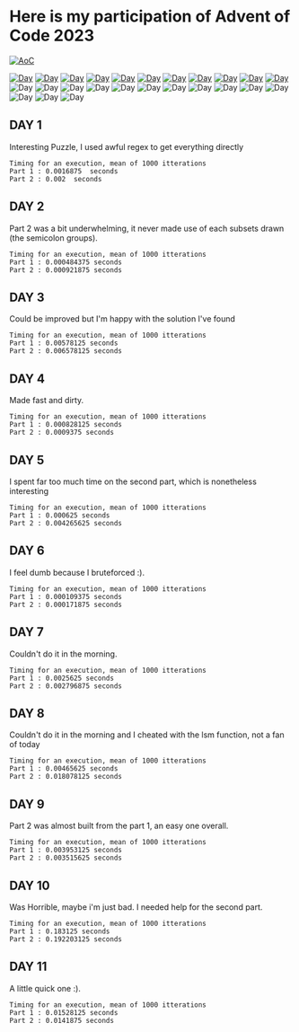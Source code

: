 
# Here is my participation of Advent of Code 2023
[![AoC](https://badgen.net/badge/AoC/2023/blue)](https://adventofcode.com/2023)

[![Day](https://badgen.net/badge/01/%E2%98%85%E2%98%85/green)](Day1/Day1.py)
[![Day](https://badgen.net/badge/02/%E2%98%85%E2%98%85/green)](Day2/Day2.py)
[![Day](https://badgen.net/badge/03/%E2%98%85%E2%98%85/green)](Day3/Day3.py)
[![Day](https://badgen.net/badge/04/%E2%98%85%E2%98%85/green)](Day4/Day4.py)
[![Day](https://badgen.net/badge/05/%E2%98%85%E2%98%85/green)](Day5/Day5.py)
[![Day](https://badgen.net/badge/06/%E2%98%85%E2%98%85/green)](Day6/Day6.py)
[![Day](https://badgen.net/badge/07/%E2%98%85%E2%98%85/green)](Day7/Day7.py)
[![Day](https://badgen.net/badge/08/%E2%98%85%E2%98%85/green)](Day8/Day8.py)
[![Day](https://badgen.net/badge/09/%E2%98%85%E2%98%85/green)](Day9/Day9.py)
[![Day](https://badgen.net/badge/10/%E2%98%85%E2%98%85/green)](Day10/Day10.py)
[![Day](https://badgen.net/badge/11/%E2%98%85%E2%98%85/green)](Day11/Day11.py)
![Day](https://badgen.net/badge/12/%E2%98%86%E2%98%86/gray)
![Day](https://badgen.net/badge/13/%E2%98%86%E2%98%86/gray)
![Day](https://badgen.net/badge/14/%E2%98%86%E2%98%86/gray)
![Day](https://badgen.net/badge/15/%E2%98%86%E2%98%86/gray)
![Day](https://badgen.net/badge/16/%E2%98%86%E2%98%86/gray)
![Day](https://badgen.net/badge/17/%E2%98%86%E2%98%86/gray)
![Day](https://badgen.net/badge/18/%E2%98%86%E2%98%86/gray)
![Day](https://badgen.net/badge/19/%E2%98%86%E2%98%86/gray)
![Day](https://badgen.net/badge/20/%E2%98%86%E2%98%86/gray)
![Day](https://badgen.net/badge/21/%E2%98%86%E2%98%86/gray)
![Day](https://badgen.net/badge/22/%E2%98%86%E2%98%86/gray)
![Day](https://badgen.net/badge/23/%E2%98%86%E2%98%86/gray)
![Day](https://badgen.net/badge/24/%E2%98%86%E2%98%86/gray)
![Day](https://badgen.net/badge/25/%E2%98%86%E2%98%86/gray)

## DAY 1
Interesting Puzzle, I used awful regex to get everything directly

```
Timing for an execution, mean of 1000 itterations
Part 1 : 0.0016875  seconds
Part 2 : 0.002  seconds
```
## DAY 2
Part 2 was a bit underwhelming, it never made use of each subsets drawn (the semicolon groups).
```
Timing for an execution, mean of 1000 itterations
Part 1 : 0.000484375 seconds
Part 2 : 0.000921875 seconds
```
## DAY 3
Could be improved but I'm happy with the solution I've found
```
Timing for an execution, mean of 1000 itterations
Part 1 : 0.00578125 seconds
Part 2 : 0.006578125 seconds
```
## DAY 4
Made fast and dirty.
```
Timing for an execution, mean of 1000 itterations
Part 1 : 0.000828125 seconds
Part 2 : 0.0009375 seconds
```
## DAY 5
I spent far too much time on the second part, which is nonetheless interesting
```
Timing for an execution, mean of 1000 itterations
Part 1 : 0.000625 seconds
Part 2 : 0.004265625 seconds
```
## DAY 6
I feel dumb because I bruteforced :).
```
Timing for an execution, mean of 1000 itterations
Part 1 : 0.000109375 seconds
Part 2 : 0.000171875 seconds
```
## DAY 7
Couldn't do it in the morning.
```
Timing for an execution, mean of 1000 itterations
Part 1 : 0.0025625 seconds
Part 2 : 0.002796875 seconds
```
## DAY 8
Couldn't do it in the morning and I cheated with the lsm function, not a fan of today
```
Timing for an execution, mean of 1000 itterations
Part 1 : 0.00465625 seconds
Part 2 : 0.018078125 seconds
```
## DAY 9
Part 2 was almost built from the part 1, an easy one overall.
```
Timing for an execution, mean of 1000 itterations
Part 1 : 0.003953125 seconds
Part 2 : 0.003515625 seconds
```
## DAY 10
Was Horrible, maybe i'm just bad. I needed help for the second part.
```
Timing for an execution, mean of 1000 itterations
Part 1 : 0.183125 seconds
Part 2 : 0.192203125 seconds
```
## DAY 11
A little quick one :).
```
Timing for an execution, mean of 1000 itterations
Part 1 : 0.01528125 seconds
Part 2 : 0.0141875 seconds
```
